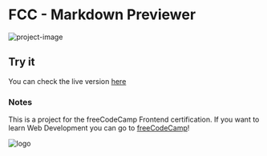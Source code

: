 # FCC - Markdown Previewer
![project-image](https://z16th-bucket.s3-us-west-1.amazonaws.com/fcc-projects/fcc-markdown-previewer-min.png)

## Try it
You can check the live version [here](https://xvi-lolz.github.io/fcc-markdown-previwer/)

### Notes
This is a project for the freeCodeCamp Frontend certification.
If you want to learn Web Development you can go to [freeCodeCamp](https://www.freecodecamp.org/)!

![logo](https://z16th-bucket.s3-us-west-1.amazonaws.com/logo.svg)
